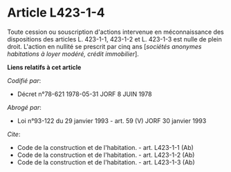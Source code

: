 # Article L423-1-4

Toute cession ou souscription d'actions intervenue en méconnaissance des dispositions des articles L. 423-1-1, 423-1-2 et L.
423-1-3 est nulle de plein droit. L'action en nullité se prescrit par cinq ans [*sociétés anonymes habitations à loyer
modéré, crédit immobilier*].

**Liens relatifs à cet article**

_Codifié par_:

  - Décret n°78-621 1978-05-31 JORF 8 JUIN 1978

_Abrogé par_:

  - Loi n°93-122 du 29 janvier 1993 - art. 59 (V) JORF 30 janvier 1993

_Cite_:

  - Code de la construction et de l'habitation. - art. L423-1-1 (Ab)
  - Code de la construction et de l'habitation. - art. L423-1-2 (Ab)
  - Code de la construction et de l'habitation. - art. L423-1-3 (Ab)
